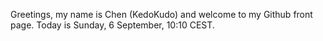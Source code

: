 Greetings, my name is Chen (KedoKudo) and welcome to my Github front page.  Today is Sunday, 6 September, 10:10 CEST.